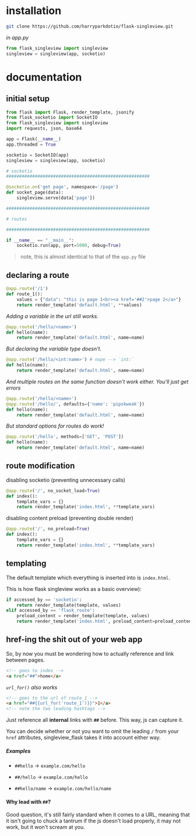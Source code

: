 # installation

```zsh
git clone https://github.com/harryparkdotio/flask-singleview.git
```

*in app.py*

```python
from flask_singleview import singleview
singleview = singleview(app, socketio)
```

# documentation

## initial setup
```python
from flask import Flask, render_template, jsonify
from flask_socketio import SocketIO
from flask_singleview import singleview
import requests, json, base64

app = Flask(__name__)
app.threaded = True

socketio = SocketIO(app)
singleview = singleview(app, socketio)

# socketio
#######################################################

@socketio.on('get page', namespace='/page')
def socket_page(data):
	singleview.serve(data['page'])

#######################################################

# routes

#######################################################

if __name__ == "__main__":
	socketio.run(app, port=5000, debug=True)
```

> note, this is almost identical to that of the `app.py` file

## declaring a route
```python
@app.route('/1')
def route_1():
	values = {"data": "this is page 1<br><a href='##2'>page 2</a>"}
	return render_template('default.html', **values)
```

*Adding a variable in the url still works.*
```python
@app.route('/hello/<name>')
def hello(name):
	return render_template('default.html', name=name)
```

*But declaring the variable type doesn't.*
```python
@app.route('/hello/<int:name>') # nope --> `int:`
def hello(name):
	return render_template('default.html', name=name)
```

*And multiple routes on the same function doesn't work either. You'll just get errors*
```python
@app.route('/hello/<name>')
@app.route('/hello/', defaults={'name': 'pipskweak'})
def hello(name):
	return render_template('default.html', name=name)
```

*But standard options for routes do work!*
```python
@app.route('/hello', methods=['GET', 'POST'])
def hello(name):
	return render_template('default.html', name=name)
```

## route modification
disabling socketio (preventing unnecessary calls)

```python
@app.route('/', no_socket_load=True)
def index():
	template_vars = {}
	return render_template('index.html', **template_vars)
```

disabling content preload (preventing double render)
```python
@app.route('/', no_preload=True)
def index():
	template_vars = {}
	return render_template('index.html', **template_vars)
```

## templating
The default template which everything is inserted into is `index.html`.

This is how flask singleview works as a basic overview):

```python
if accessed_by == 'socketio':
	return render_template(template, values)
elif accessed_by == 'flask_route':
	preload_content = render_template(template, values)
	return render_template('index.html', preload_content=preload_content)
```

## href-ing the shit out of your web app
So, by now you must be wondering how to actually reference and link between pages.

```html
<!-- goes to index -->
<a href="##">home</a>
```

*`url_for()` also works*
```html
<!-- goes to the url of route_1 -->
<a href="##{{url_for('route_1')}}">1</a>
<!-- note the two leading hashtags -->
```

Just reference all **internal** links with **`##`** before. This way, js can capture it.

You can decide whether or not you want to omit the leading `/` from your `href` attributes, singleview_flask takes it into account either way.

##### Examples

- `##hello` &rarr; `example.com/hello`

- `##/hello` &rarr; `example.com/hello`

- `##hello/name` &rarr; `example.com/hello/name`

#### Why lead with `##`?
Good question, it's still fairly standard when it comes to a URL, meaning that it isn't going to chuck a tantrum if the js doesn't load properly, it may not work, but it won't scream at you.
